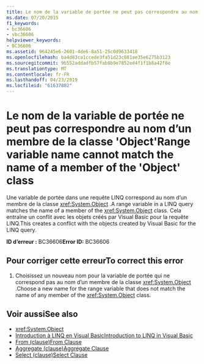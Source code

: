```yaml
---
title: Le nom de la variable de portée ne peut pas correspondre au nom d’un membre de la classe 'Object'
ms.date: 07/20/2015
f1_keywords:
- bc36606
- vbc36606
helpviewer_keywords:
- BC36606
ms.assetid: 964245e6-2601-4de6-8a51-25c0d9633418
ms.openlocfilehash: ba4d83ca1ccede3fa51d23c881ae35e6275b3123
ms.sourcegitcommit: 9b552addadfb57fab0b9e7852ed4f1f1b8a42f8e
ms.translationtype: MT
ms.contentlocale: fr-FR
ms.lasthandoff: 04/23/2019
ms.locfileid: "61637802"
---
```

# <a name="range-variable-name-cannot-match-the-name-of-a-member-of-the-object-class"></a><span data-ttu-id="c507f-102">Le nom de la variable de portée ne peut pas correspondre au nom d’un membre de la classe 'Object'</span><span class="sxs-lookup"><span data-stu-id="c507f-102">Range variable name cannot match the name of a member of the 'Object' class</span></span>
<span data-ttu-id="c507f-103">Une variable de portée dans une requête LINQ correspond au nom d’un membre de la classe <xref:System.Object> .</span><span class="sxs-lookup"><span data-stu-id="c507f-103">A range variable in a LINQ query matches the name of a member of the <xref:System.Object> class.</span></span> <span data-ttu-id="c507f-104">Cela entraîne un conflit avec les objets créés par Visual Basic pour la requête LINQ.</span><span class="sxs-lookup"><span data-stu-id="c507f-104">This creates a conflict with the objects created by Visual Basic for the LINQ query.</span></span>  
  
 <span data-ttu-id="c507f-105">**ID d’erreur :** BC36606</span><span class="sxs-lookup"><span data-stu-id="c507f-105">**Error ID:** BC36606</span></span>  
  
## <a name="to-correct-this-error"></a><span data-ttu-id="c507f-106">Pour corriger cette erreur</span><span class="sxs-lookup"><span data-stu-id="c507f-106">To correct this error</span></span>  
  
1. <span data-ttu-id="c507f-107">Choisissez un nouveau nom pour la variable de portée qui ne correspond pas au nom d’un membre de la classe <xref:System.Object> .</span><span class="sxs-lookup"><span data-stu-id="c507f-107">Choose a new name for the range variable that does not match the name of any member of the <xref:System.Object> class.</span></span>  
  
## <a name="see-also"></a><span data-ttu-id="c507f-108">Voir aussi</span><span class="sxs-lookup"><span data-stu-id="c507f-108">See also</span></span>

- <xref:System.Object>
- [<span data-ttu-id="c507f-109">Introduction à LINQ en Visual Basic</span><span class="sxs-lookup"><span data-stu-id="c507f-109">Introduction to LINQ in Visual Basic</span></span>](../../visual-basic/programming-guide/language-features/linq/introduction-to-linq.md)
- [<span data-ttu-id="c507f-110">From (clause)</span><span class="sxs-lookup"><span data-stu-id="c507f-110">From Clause</span></span>](../../visual-basic/language-reference/queries/from-clause.md)
- [<span data-ttu-id="c507f-111">Aggregate (clause)</span><span class="sxs-lookup"><span data-stu-id="c507f-111">Aggregate Clause</span></span>](../../visual-basic/language-reference/queries/aggregate-clause.md)
- [<span data-ttu-id="c507f-112">Select (clause)</span><span class="sxs-lookup"><span data-stu-id="c507f-112">Select Clause</span></span>](../../visual-basic/language-reference/queries/select-clause.md)
